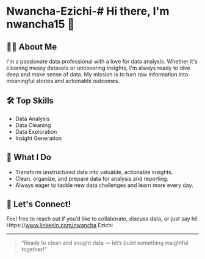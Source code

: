 # Nwancha-Ezichi-# Hi there, I'm nwancha15 👋

## 👨‍💻 About Me

I'm a passionate data professional with a love for data analysis. Whether it's cleaning messy datasets or uncovering insights, I'm always ready to dive deep and make sense of data. My mission is to turn raw information into meaningful stories and actionable outcomes.

## 🛠️ Top Skills

- Data Analysis
- Data Cleaning
- Data Exploration
- Insight Generation

## 🚀 What I Do

- Transform unstructured data into valuable, actionable insights.
- Clean, organize, and prepare data for analysis and reporting.
- Always eager to tackle new data challenges and learn more every day.

## 💬 Let's Connect!

Feel free to reach out if you’d like to collaborate, discuss data, or just say hi! Https://www.linkedin.com/nwancha Ezichi 


---

> “Ready to clean and sought data — let’s build something insightful together!”
